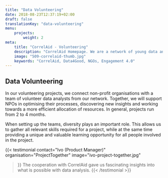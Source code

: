 ```yaml
---
title: "Data Volunteering"
date: 2018-08-23T12:37:19+02:00
draft: false
translationKey: "data-volunteering"
menu: 
    projects:
        weight: 2
meta:
    title: "CorrelAid - Volunteering"
    description: "CorrelAid Homepage. We are a network of young data analysts that wants to change the world with a more inclusive, integrated and innovative approach to data analysis."
    image: "509-correlaid-thumb.jpg"
    keywords: "CorrelAid, Data4Good, NGOs, Engagement 4.0"
---
```


## Data Volunteering

In our volunteering projects, we connect non-profit organisations with a team of volunteer data analysts from our network. Together, we will support NPOs in optimising their processes, discovering new insights and working towards a more efficient allocation of resources. In general, projects run from 2 to 4 months. 

When setting up the teams, diversity plays an important role. This allows us to gather all relevant skills required for a project, while at the same time providing a unique and valuable learning opportunity for all people involved in the project.

{{< testimonial 
    contact="Ivo (Product Manager)"
    organisation="ProjectTogether"
    image="ivo-project-together.jpg"
>}}
    The cooperation with CorrelAid gave us fascinating insights into what is possible with data analysis.
{{< /testimonial >}}